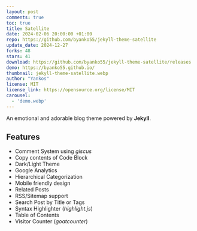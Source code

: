 ```yaml
---
layout: post
comments: true
toc: true
title: Satellite
date: 2024-02-06 20:00:00 +01:00
repo: https://github.com/byanko55/jekyll-theme-satellite
update_date: 2024-12-27
forks: 48
stars: 41
download: https://github.com/byanko55/jekyll-theme-satellite/releases
demo: https://byanko55.github.io/
thumbnail: jekyll-theme-satellite.webp
author: "Yankos"
license: MIT
license_link: https://opensource.org/license/MIT
carousel:
  - 'demo.webp'
---
```


An emotional and adorable blog theme powered by **Jekyll**.

## Features

* Comment System using *giscus*
* Copy contents of Code Block
* Dark/Light Theme
* Google Analytics
* Hierarchical Categorization
* Mobile friendly design
* Related Posts
* RSS/Sitemap support
* Search Post by Title or Tags
* Syntax Highlighter (*highlight.js*)
* Table of Contents
* Visitor Counter (*goatcounter*)
